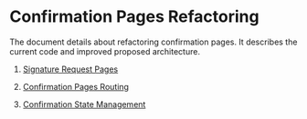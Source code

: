 # Confirmation Pages Refactoring

The document details about refactoring confirmation pages. It describes the current code and improved proposed architecture.

1. [Signature Request Pages](https://github.com/MetaMask/metamask-extension/tree/develop/docs/refactoring/signature-request)

2. [Confirmation Pages Routing](https://github.com/MetaMask/metamask-extension/tree/develop/docs/refactoring/confirmation-pages-routing)

3. [Confirmation State Management](https://github.com/MetaMask/metamask-extension/tree/develop/docs/refactoring/confirmation-state-management)
